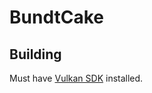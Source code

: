 BundtCake
=========

Building
--------

Must have [Vulkan SDK](https://vulkan.lunarg.com/) installed.
